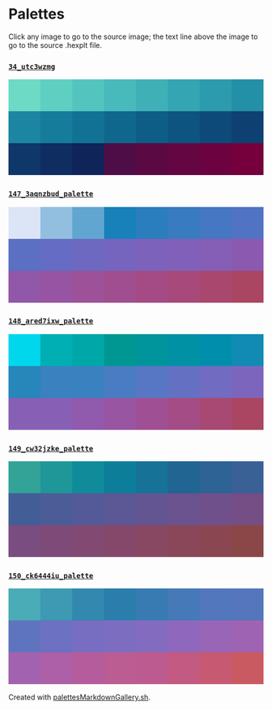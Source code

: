 # Palettes

Click any image to go to the source image; the text line above the image to go to the source .hexplt file.

### [`34_utc3wzmg`](34_utc3wzmg.hexplt)

[ ![34_utc3wzmg.png](34_utc3wzmg.png) ](34_utc3wzmg.png)

### [`147_3aqnzbud_palette`](147_3aqnzbud_palette.hexplt)

[ ![147_3aqnzbud_palette.png](147_3aqnzbud_palette.png) ](147_3aqnzbud_palette.png)

### [`148_ared7ixw_palette`](148_ared7ixw_palette.hexplt)

[ ![148_ared7ixw_palette.png](148_ared7ixw_palette.png) ](148_ared7ixw_palette.png)

### [`149_cw32jzke_palette`](149_cw32jzke_palette.hexplt)

[ ![149_cw32jzke_palette.png](149_cw32jzke_palette.png) ](149_cw32jzke_palette.png)

### [`150_ck6444iu_palette`](150_ck6444iu_palette.hexplt)

[ ![150_ck6444iu_palette.png](150_ck6444iu_palette.png) ](150_ck6444iu_palette.png)

Created with [palettesMarkdownGallery.sh](https://github.com/earthbound19/_ebDev/blob/master/scripts/imgAndVideo/palettesMarkdownGallery.sh).